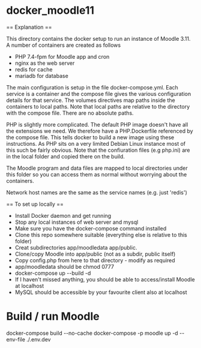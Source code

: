 # docker_moodle11

== Explanation ==

This directory contains the docker setup to run an instance of Moodle 3.11. A number of containers are created as follows

* PHP 7.4-fpm for Moodle app and cron
* nginx as the web server
* redis for cache
* mariadb for database

The main configuration is setup in the file docker-compose.yml. Each service is a container and the compose file gives the
various configuration details for that service. The volumes directives map paths inside the containers to local paths. Note that
local paths are relative to the directory with the compose file. There are no absolute paths.

PHP is slightly more complicated. The default PHP image doesn't have all the extensions we need. We therefore have a
PHP.Dockerfile referenced by the compose file. This tells docker to build a new image using these instructions. As PHP
sits on a very limited Debian Linux instance most of this such be fairly obvious. Note that the confiuration files (e.g php.ini)
are in the local folder and copied there on the build.

The Moodle program and data files are mapped to local directories under this folder so you can access them as normal
without worrying about the containers.

Network host names are the same as the service names (e.g. just 'redis')

== To set up locally ==

* Install Docker daemon and get running
* Stop any local instances of web server and mysql
* Make sure you have the docker-compose command installed
* Clone this repo somewhere suitable (everything else is relative to this folder)
* Creat subdirectories app/moodledata app/public.
* Clone/copy Moodle into app/public (not as a subdir, public itself)
* Copy config.php from here to that directory - modify as required
* app/moodledata should be chmod 0777
* docker-compose up --build -d
* If I haven't missed anything, you should be able to access/install Moodle at localhost
* MySQL should be accessible by your favourite client also at localhost

# Build / run Moodle
docker-compose build --no-cache
docker-compose -p moodle up -d --env-file ./.env.dev
